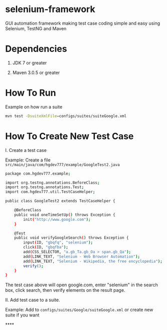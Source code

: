 selenium-framework
========================

GUI automation framework making test case coding simple and easy using Selenium, TestNG and Maven

Dependencies
========================

1. JDK 7 or greater

2. Maven 3.0.5 or greater


How To Run
========================

Example on how run a suite
```sh
mvn test -DsuiteXmlFile=configs/suites/suiteGoogle.xml
```

How To Create New Test Case
========================

I. Create a test case

Example: Create a file `src/main/java/com/hgdev777/example/GoogleTest2.java`

```sh
package com.hgdev777.example;

import org.testng.annotations.BeforeClass;
import org.testng.annotations.Test;
import com.hgdev777.util.TestCaseHelper;

public class GoogleTest2 extends TestCaseHelper {

	@BeforeClass
	public void oneTimeSetUp() throws Exception {
		init("http://www.google.com");
	}

	@Test
	public void verifyGoogleSearch() throws Exception {
		input(ID, "gbqfq", "selenium");
		click(ID, "gbqfba");
		add(CSS_SELECTOR, "a.gb_Ta.gb_Oa > span.gb_Qa"); 
		add(LINK_TEXT, "Selenium - Web Browser Automation");
		add(LINK_TEXT, "Selenium - Wikipedia, the free encyclopedia");
		verify();
	}
}
```
The test case above will open google.com, enter "selenium" in the search box, click search, then verify elements on the result page.

II. Add test case to a suite.

Example: Add to `configs/suites/Google/suiteGoogle.xml` or create new suite if you want

<suite name="Test Google">
	<test name="com.hgdev777.example">
		<classes>
			<class name="com.hgdev777.example.GoogleTest" />
			**<class name="com.hgdev777.example.GoogleTest2" />**
		</classes>
	</test>
</suite>


